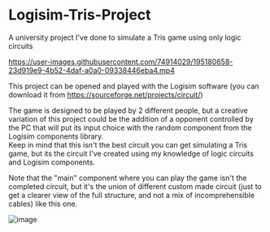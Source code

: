 # Logisim-Tris-Project
A university project I've done to simulate a Tris game using only logic circuits

https://user-images.githubusercontent.com/74914029/195180658-23d919e9-4b52-4daf-a0a0-09338446eba4.mp4



This project can be opened and played with the Logisim software (you can download it from https://sourceforge.net/projects/circuit/)



The game is designed to be played by 2 different people, but a creative variation of this project could be the addition of a opponent controlled by the PC that will put its input choice with the random component from the Logisim components library.   
Keep in mind that this isn't the best circuit you can get simulating a Tris game, but its the circuit I've created using my knowledge of logic circuits and Logisim components. 




Note that the "main" component where you can play the game isn't the completed circuit, but it's the union of different custom made circuit (just to get a clearer view of the full structure, and not a mix of incomprehensible cables) like this one.

![image](https://user-images.githubusercontent.com/74914029/195185423-db49e39e-fce0-4520-aefc-fdc70439dbbb.png)

